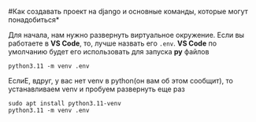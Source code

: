 #Как создавать проект на django и основные команды, которые могут понадобиться*


Для начала, нам нужно развернуть виртуальное окружение. Если вы работаете в **VS Code**, то, лучше назвать его `.env`. **VS Code** по умолчанию будет его использовать для запуска **py** файлов
```
python3.11 -m venv .env
```

ЕслиЕ, вдруг, у вас нет venv в python(он вам об этом сообщит), то устанавливаем venv и пробуем развернуть еще раз
```
sudo apt install python3.11-venv
python3.11 -m venv .env
```

